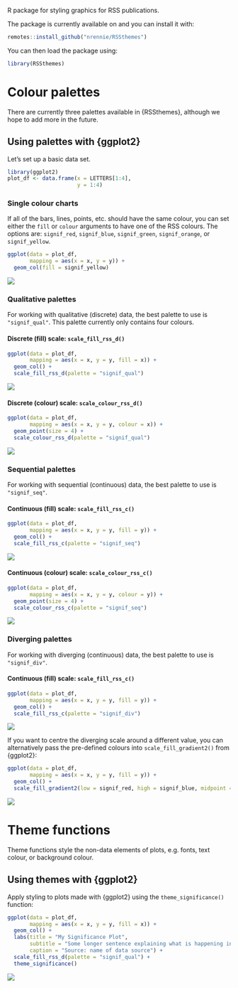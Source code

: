 R package for styling graphics for RSS publications.

The package is currently available on []() and you can install it with:

```r
remotes::install_github("nrennie/RSSthemes")
```

You can then load the package using:

```r
library(RSSthemes)
```

# Colour palettes

There are currently three palettes available in {RSSthemes}, although we hope to add more in the future. 

## Using palettes with {ggplot2}

Let’s set up a basic data set.

```r
library(ggplot2)
plot_df <- data.frame(x = LETTERS[1:4],
                      y = 1:4)
```

### Single colour charts

If all of the bars, lines, points, etc. should have the same colour, you can set either the `fill` or `colour` arguments to have one of the RSS colours. The options are: `signif_red`, `signif_blue`, `signif_green`, `signif_orange`, or `signif_yellow`.

```r
ggplot(data = plot_df,
       mapping = aes(x = x, y = y)) +
  geom_col(fill = signif_yellow)
```

![](man/figures/yellow-bars.png)

### Qualitative palettes

For working with qualitative (discrete) data, the best palette to use is `"signif_qual"`. This palette currently only contains four colours.

#### Discrete (fill) scale: `scale_fill_rss_d()`

```r
ggplot(data = plot_df,
       mapping = aes(x = x, y = y, fill = x)) +
  geom_col() +
  scale_fill_rss_d(palette = "signif_qual")
```

![](man/figures/qual-bars.png)

#### Discrete (colour) scale: `scale_colour_rss_d()`

```r
ggplot(data = plot_df,
       mapping = aes(x = x, y = y, colour = x)) +
  geom_point(size = 4) +
  scale_colour_rss_d(palette = "signif_qual")
```

![](man/figures/qual-points.png)

### Sequential palettes

For working with sequential (continuous) data, the best palette to use is `"signif_seq"`.

#### Continuous (fill) scale: `scale_fill_rss_c()`

```r
ggplot(data = plot_df,
       mapping = aes(x = x, y = y, fill = y)) +
  geom_col() +
  scale_fill_rss_c(palette = "signif_seq")
```

![](man/figures/seq-bars.png)

#### Continuous (colour) scale: `scale_colour_rss_c()`

```r
ggplot(data = plot_df,
       mapping = aes(x = x, y = y, colour = y)) +
  geom_point(size = 4) +
  scale_colour_rss_c(palette = "signif_seq")
```

![](man/figures/seq-points.png)

### Diverging palettes

For working with diverging (continuous) data, the best palette to use is `"signif_div"`.

#### Continuous (fill) scale: `scale_fill_rss_c()`

```r
ggplot(data = plot_df,
       mapping = aes(x = x, y = y, fill = y)) +
  geom_col() +
  scale_fill_rss_c(palette = "signif_div")
```

![](man/figures/div-bars.png)

If you want to centre the diverging scale around a different value, you can alternatively pass the pre-defined colours into `scale_fill_gradient2()` from {ggplot2}:

```r
ggplot(data = plot_df,
       mapping = aes(x = x, y = y, fill = y)) +
  geom_col() +
  scale_fill_gradient2(low = signif_red, high = signif_blue, midpoint = 2)
```

![](man/figures/div-bars-grad.png)

# Theme functions

Theme functions style the non-data elements of plots, e.g. fonts, text colour, or background colour.

## Using themes with {ggplot2}

Apply styling to plots made with {ggplot2} using the `theme_significance()`
function:

```r
ggplot(data = plot_df,
       mapping = aes(x = x, y = y, fill = x)) +
  geom_col() +
  labs(title = "My Significance Plot",
       subtitle = "Some longer sentence explaining what is happening in the chart.",
       caption = "Source: name of data source") +
  scale_fill_rss_d(palette = "signif_qual") +
  theme_significance()
```

![](man/figures/theme.png)

